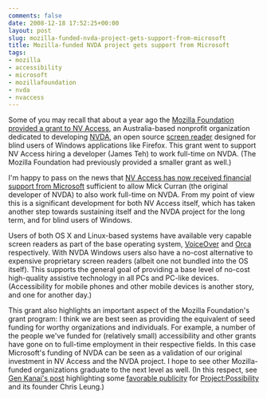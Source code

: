 ```yaml
---
comments: false
date: 2008-12-18 17:52:25+00:00
layout: post
slug: mozilla-funded-nvda-project-gets-support-from-microsoft
title: Mozilla-funded NVDA project gets support from Microsoft
tags:
- mozilla
- accessibility
- microsoft
- mozillafoundation
- nvda
- nvaccess
---
```


Some of you may recall that about a year ago the [Mozilla Foundation provided a grant to NV Access](http://www.nvaccess.org/blog/Another_grant_from_the_Mozilla_Foundation), an Australia-based nonprofit organization dedicated to developing [NVDA](http://www.nvda-project.org/), an open source [screen reader](http://en.wikipedia.org/wiki/Screen_reader) designed for blind users of Windows applications like Firefox. This grant went to support NV Access hiring a developer (James Teh) to work full-time on NVDA. (The Mozilla Foundation had previously provided a smaller grant as well.)

I'm happy to pass on the news that [NV Access has now received financial support from Microsoft](http://www.nvaccess.org/blog/MicrosoftGrant2008-2009Announcement) sufficient to allow Mick Curran (the original developer of NVDA) to also work full-time on NVDA. From my point of view this is a significant development for both NV Access itself, which has taken another step towards sustaining itself and the NVDA project for the long term, and for blind users of Windows.

Users of both OS X and Linux-based systems have available very capable screen readers as part of the base operating system, [VoiceOver](http://www.apple.com/accessibility/voiceover/) and [Orca](http://live.gnome.org/Orca) respectively. With NVDA Windows users also have a no-cost alternative to expensive proprietary screen readers (albeit one not bundled into the OS itself). This supports the general goal of providing a base level of no-cost high-quality assistive technology in all PCs and PC-like devices. (Accessibility for mobile phones and other mobile devices is another story, and one for another day.)

This grant also highlights an important aspect of the Mozilla Foundation's grant program: I think we are best seen as providing the equivalent of seed funding for worthy organizations and individuals. For example, a number of the people we've funded for (relatively small) accessibility and other grants have gone on to full-time employment in their respective fields. In this case Microsoft's funding of NVDA can be seen as a validation of our original investment in NV Access and the NVDA project. I hope to see other Mozilla-funded organizations graduate to the next level as well. (In this respect, see [Gen Kanai's post](http://blog.mozilla.com/gen/2008/12/18/chris-leung-and-projectpossibility/) highlighting some [favorable publicity](http://www.nytimes.com/2008/12/18/business/smallbusiness/18edge.html) for [Project:Possibility](http://www.projectpossibility.org/) and its founder Chris Leung.) 



 
